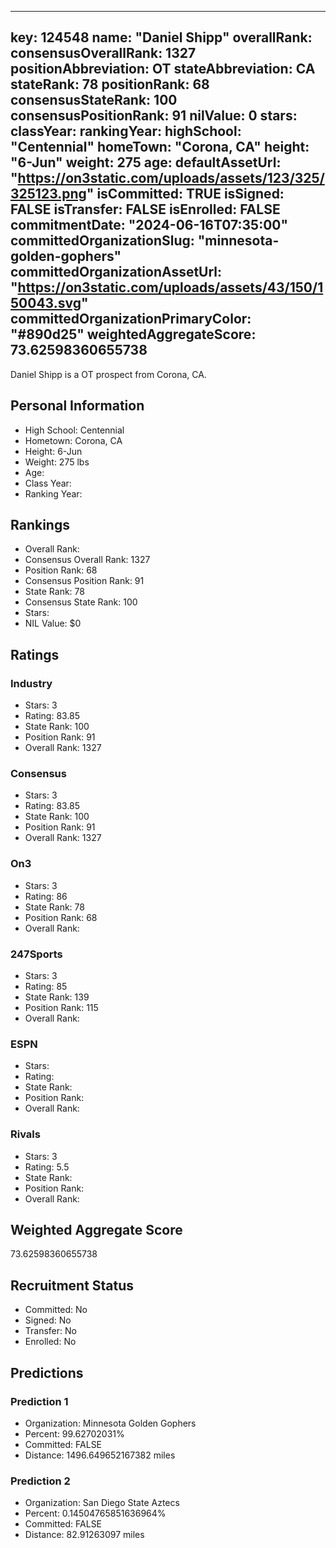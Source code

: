 ---
  key: 124548
  name: "Daniel Shipp"
  overallRank: 
  consensusOverallRank: 1327
  positionAbbreviation: OT
  stateAbbreviation: CA
  stateRank: 78
  positionRank: 68
  consensusStateRank: 100
  consensusPositionRank: 91
  nilValue: 0
  stars: 
  classYear: 
  rankingYear: 
  highSchool: "Centennial"
  homeTown: "Corona, CA"
  height: "6-Jun"
  weight: 275
  age: 
  defaultAssetUrl: "https://on3static.com/uploads/assets/123/325/325123.png"
  isCommitted: TRUE
  isSigned: FALSE
  isTransfer: FALSE
  isEnrolled: FALSE
  commitmentDate: "2024-06-16T07:35:00"
  committedOrganizationSlug: "minnesota-golden-gophers"
  committedOrganizationAssetUrl: "https://on3static.com/uploads/assets/43/150/150043.svg"
  committedOrganizationPrimaryColor: "#890d25"
  weightedAggregateScore: 73.62598360655738
  ---
  
  Daniel Shipp is a OT prospect from Corona, CA.
  
  ## Personal Information
  - High School: Centennial
  - Hometown: Corona, CA
  - Height: 6-Jun
  - Weight: 275 lbs
  - Age: 
  - Class Year: 
  - Ranking Year: 
  
  ## Rankings
  - Overall Rank: 
  - Consensus Overall Rank: 1327
  - Position Rank: 68
  - Consensus Position Rank: 91
  - State Rank: 78
  - Consensus State Rank: 100
  - Stars: 
  - NIL Value: $0
  
  ## Ratings
  
  ### Industry
  - Stars: 3
  - Rating: 83.85
  - State Rank: 100
  - Position Rank: 91
  - Overall Rank: 1327
  
  ### Consensus
  - Stars: 3
  - Rating: 83.85
  - State Rank: 100
  - Position Rank: 91
  - Overall Rank: 1327
  
  ### On3
  - Stars: 3
  - Rating: 86
  - State Rank: 78
  - Position Rank: 68
  - Overall Rank: 
  
  ### 247Sports
  - Stars: 3
  - Rating: 85
  - State Rank: 139
  - Position Rank: 115
  - Overall Rank: 
  
  ### ESPN
  - Stars: 
  - Rating: 
  - State Rank: 
  - Position Rank: 
  - Overall Rank: 
  
  ### Rivals
  - Stars: 3
  - Rating: 5.5
  - State Rank: 
  - Position Rank: 
  - Overall Rank: 
  
  ## Weighted Aggregate Score
  73.62598360655738
  
  ## Recruitment Status
  - Committed: No
  - Signed: No
  - Transfer: No
  - Enrolled: No
  
  
  
  ## Predictions
  
  ### Prediction 1
  - Organization: Minnesota Golden Gophers
  - Percent: 99.62702031%
  - Committed: FALSE
  - Distance: 1496.649652167382 miles
  
  ### Prediction 2
  - Organization: San Diego State Aztecs
  - Percent: 0.14504765851636964%
  - Committed: FALSE
  - Distance: 82.91263097 miles
  